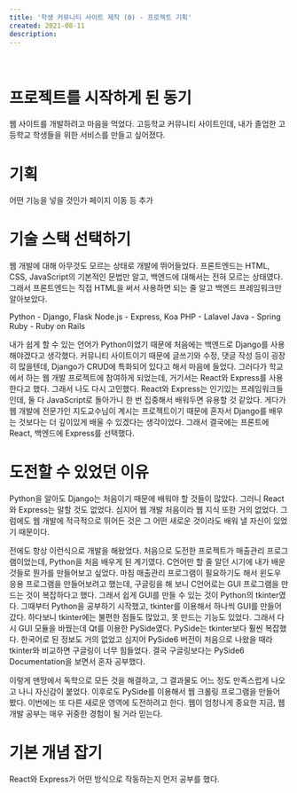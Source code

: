 ```yaml
---
title: '학생 커뮤니티 사이트 제작 (0) - 프로젝트 기획'
created: 2021-08-11
description:
---
```


<br>

# 프로젝트를 시작하게 된 동기

웹 사이트를 개발하려고 마음을 먹었다.
고등학교 커뮤니티 사이트인데, 내가 졸업한 고등학교 학생들을 위한 서비스를 만들고 싶어졌다.

# 기획

어떤 기능을 넣을 것인가
페이지 이동 등 추가

# 기술 스택 선택하기

웹 개발에 대해 아무것도 모르는 상태로 개발에 뛰어들었다.
프론트엔드는 HTML, CSS, JavaScript의 기본적인 문법만 알고, 백엔드에 대해서는 전혀 모르는 상태였다.
그래서 프론트엔드는 직접 HTML을 써서 사용하면 되는 줄 알고 백엔드 프레임워크만 알아보았다.

Python - Django, Flask
Node.js - Express, Koa
PHP - Lalavel
Java - Spring
Ruby - Ruby on Rails

내가 쉽게 할 수 있는 언어가 Python이었기 때문에 처음에는 백엔드로 Django를 사용해야겠다고 생각했다.
커뮤니티 사이트이기 때문에 글쓰기와 수정, 댓글 작성 등이 굉장히 많을텐데, Django가 CRUD에 특화되어 있다고 해서 마음에 들었다.
그러다가 학교에서 하는 웹 개발 프로젝트에 참여하게 되었는데, 거기서는 React와 Express를 사용한다고 했다.
그래서 나도 다시 고민했다.
React와 Express는 인기있는 프레임워크들인데, 둘 다 JavaScript로 돌아가니 한 번 집중해서 배워두면 유용할 것 같았다.
게다가 웹 개발에 전문가인 지도교수님이 계시는 프로젝트이기 때문에 혼자서 Django를 배우는 것보다는 더 깊이있게 배울 수 있겠다는 생각이었다.
그래서 결국에는 프론트에 React, 백엔드에 Express를 선택했다.

# 도전할 수 있었던 이유

Python을 알아도 Django는 처음이기 때문에 배워야 할 것들이 많았다.
그러니 React와 Express는 말할 것도 없었다.
심지어 웹 개발 처음이라 웹 지식 또한 거의 없었다.
그럼에도 웹 개발에 적극적으로 뛰어든 것은 그 어떤 새로운 것이라도 배워 낼 자신이 있었기 때문이다.

전에도 항상 이런식으로 개발을 해왔었다.
처음으로 도전한 프로젝트가 매출관리 프로그램이었는데, Python을 처음 배우게 된 계기였다.
C언어만 할 줄 알던 시기에 내가 배운 것들로 뭔가를 만들어보고 싶었다.
마침 매출관리 프로그램이 필요하기도 해서 윈도우 응용 프로그램을 만들어보려고 했는데, 구글링을 해 보니 C언어로는 GUI 프로그램을 만드는 것이 복잡하다고 했다.
그래서 쉽게 GUI를 만들 수 있는 것이 Python의 tkinter였다.
그때부터 Python을 공부하기 시작했고, tkinter를 이용해서 하나씩 GUI를 만들어갔다.
하다보니 tkinter에는 불편한 점들도 많았고, 못 만드는 기능도 있었다.
그래서 다시 GUI 모듈을 바꿨는데 Qt를 이용한 PySide였다.
PySide는 tkinter보다 훨씬 복잡했다.
한국어로 된 정보도 거의 없었고 심지어 PySide6 버전이 처음으로 나왔을 때라 tkinter와 비교하면 구글링이 너무 힘들었다.
결국 구글링보다는 PySide6 Documentation을 보면서 혼자 공부했다.

이렇게 맨땅에서 독학으로 모든 것을 해결하고, 그 결과물도 어느 정도 만족스럽게 나오고 나니 자신감이 붙었다.
이후로도 PySide를 이용해서 웹 크롤링 프로그램을 만들어 봤다.
이번에는 또 다른 새로운 영역에 도전하려고 한다.
웹이 엄청나게 중요한 지금, 웹 개발 공부는 매우 귀중한 경험이 될 거라 믿는다.

# 기본 개념 잡기

React와 Express가 어떤 방식으로 작동하는지 먼저 공부를 했다.
